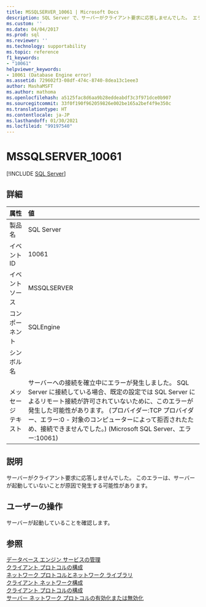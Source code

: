 ```yaml
---
title: MSSQLSERVER_10061 | Microsoft Docs
description: SQL Server で、サーバーがクライアント要求に応答しませんでした。 エラーの説明と、考えられる解決策をご確認ください。
ms.custom: ''
ms.date: 04/04/2017
ms.prod: sql
ms.reviewer: ''
ms.technology: supportability
ms.topic: reference
f1_keywords:
- "10061"
helpviewer_keywords:
- 10061 (Database Engine error)
ms.assetid: 729602f3-08df-474c-8740-8dea13c1eee3
author: MashaMSFT
ms.author: mathoma
ms.openlocfilehash: a5125fac8d6aa9b28eddeabdf3c3f971dce0b907
ms.sourcegitcommit: 33f0f190f962059826e002be165a2bef4f9e350c
ms.translationtype: HT
ms.contentlocale: ja-JP
ms.lasthandoff: 01/30/2021
ms.locfileid: "99197540"
---
```

# <a name="mssqlserver_10061"></a>MSSQLSERVER_10061
 [!INCLUDE [SQL Server](../../includes/applies-to-version/sqlserver.md)]
  
## <a name="details"></a>詳細  
  
| 属性 | 値 |  
| :-------- | :---- |  
|製品名|SQL Server|  
|イベント ID|10061|  
|イベント ソース|MSSQLSERVER|  
|コンポーネント|SQLEngine|  
|シンボル名||  
|メッセージ テキスト|サーバーへの接続を確立中にエラーが発生しました。  SQL Server に接続している場合、既定の設定では SQL Server によるリモート接続が許可されていないために、このエラーが発生した可能性があります。 (プロバイダー:TCP プロバイダー、エラー:0 - 対象のコンピューターによって拒否されたため、接続できませんでした。) (Microsoft SQL Server、エラー:10061)|  
  
## <a name="explanation"></a>説明  
サーバーがクライアント要求に応答しませんでした。 このエラーは、サーバーが起動していないことが原因で発生する可能性があります。  
  
## <a name="user-action"></a>ユーザーの操作  
サーバーが起動していることを確認します。  
  
## <a name="see-also"></a>参照  
[データベース エンジン サービスの管理](~/database-engine/configure-windows/manage-the-database-engine-services.md)  
[クライアント プロトコルの構成](~/database-engine/configure-windows/configure-client-protocols.md)  
[ネットワーク プロトコルとネットワーク ライブラリ](~/sql-server/install/network-protocols-and-network-libraries.md)  
[クライアント ネットワーク構成](~/database-engine/configure-windows/client-network-configuration.md)  
[クライアント プロトコルの構成](~/database-engine/configure-windows/configure-client-protocols.md)  
[サーバー ネットワーク プロトコルの有効化または無効化](~/database-engine/configure-windows/enable-or-disable-a-server-network-protocol.md)  
  
